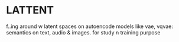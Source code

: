 # LATTENT
f..ing around w latent spaces on autoencode models like vae, vqvae: semantics on text, audio & images. for study n training  purpose
